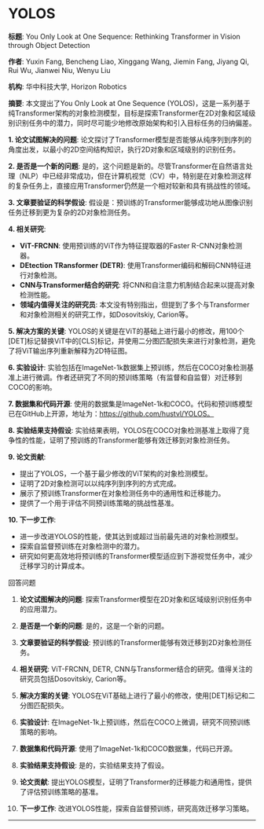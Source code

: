 # YOLOS

**标题**: You Only Look at One Sequence: Rethinking Transformer in Vision through Object Detection

**作者**: Yuxin Fang, Bencheng Liao, Xinggang Wang, Jiemin Fang, Jiyang Qi, Rui Wu, Jianwei Niu, Wenyu Liu

**机构**: 华中科技大学, Horizon Robotics

**摘要**: 本文提出了You Only Look at One Sequence (YOLOS)，这是一系列基于纯Transformer架构的对象检测模型，目标是探索Transformer在2D对象和区域级别识别任务中的潜力，同时尽可能少地修改原始架构和引入目标任务的归纳偏差。

**1. 论文试图解决的问题**:
论文探讨了Transformer模型是否能够从纯序列到序列的角度出发，以最小的2D空间结构知识，执行2D对象和区域级别的识别任务。

**2. 是否是一个新的问题**:
是的，这个问题是新的。尽管Transformer在自然语言处理（NLP）中已经非常成功，但在计算机视觉（CV）中，特别是在对象检测这样的复杂任务上，直接应用Transformer仍然是一个相对较新和具有挑战性的领域。

**3. 文章要验证的科学假设**:
假设是：预训练的Transformer能够成功地从图像识别任务迁移到更为复杂的2D对象检测任务。

**4. 相关研究**:
- **ViT-FRCNN**: 使用预训练的ViT作为特征提取器的Faster R-CNN对象检测器。
- **DEtection TRansformer (DETR)**: 使用Transformer编码和解码CNN特征进行对象检测。
- **CNN与Transformer结合的研究**: 将CNN和自注意力机制结合起来以提高对象检测性能。
- **领域内值得关注的研究员**: 本文没有特别指出，但提到了多个与Transformer和对象检测相关的研究工作，如Dosovitskiy, Carion等。

**5. 解决方案的关键**:
YOLOS的关键是在ViT的基础上进行最小的修改，用100个[DET]标记替换ViT中的[CLS]标记，并使用二分图匹配损失来进行对象检测，避免了将ViT输出序列重新解释为2D特征图。

**6. 实验设计**:
实验包括在ImageNet-1k数据集上预训练，然后在COCO对象检测基准上进行微调。作者还研究了不同的预训练策略（有监督和自监督）对迁移到COCO的影响。

**7. 数据集和代码开源**:
使用的数据集是ImageNet-1k和COCO。代码和预训练模型已在GitHub上开源，地址为：https://github.com/hustvl/YOLOS。

**8. 实验结果支持假设**:
实验结果表明，YOLOS在COCO对象检测基准上取得了竞争性的性能，证明了预训练的Transformer能够有效迁移到对象检测任务。

**9. 论文贡献**:
- 提出了YOLOS，一个基于最少修改的ViT架构的对象检测模型。
- 证明了2D对象检测可以以纯序列到序列的方式完成。
- 展示了预训练Transformer在对象检测任务中的通用性和迁移能力。
- 提供了一个用于评估不同预训练策略的挑战性基准。

**10. 下一步工作**:
- 进一步改进YOLOS的性能，使其达到或超过当前最先进的对象检测模型。
- 探索自监督预训练在对象检测中的潜力。
- 研究如何更高效地将预训练的Transformer模型适应到下游视觉任务中，减少迁移学习的计算成本。

回答问题

1. **论文试图解决的问题**: 探索Transformer模型在2D对象和区域级别识别任务中的应用潜力。

2. **是否是一个新的问题**: 是的，这是一个新的问题。

3. **文章要验证的科学假设**: 预训练的Transformer能够有效迁移到2D对象检测任务。

4. **相关研究**: ViT-FRCNN, DETR, CNN与Transformer结合的研究。值得关注的研究员包括Dosovitskiy, Carion等。

5. **解决方案的关键**: YOLOS在ViT基础上进行了最小的修改，使用[DET]标记和二分图匹配损失。

6. **实验设计**: 在ImageNet-1k上预训练，然后在COCO上微调，研究不同预训练策略的影响。

7. **数据集和代码开源**: 使用了ImageNet-1k和COCO数据集，代码已开源。

8. **实验结果支持假设**: 是的，实验结果支持了假设。

9. **论文贡献**: 提出YOLOS模型，证明了Transformer的迁移能力和通用性，提供了评估预训练策略的基准。

10. **下一步工作**: 改进YOLOS性能，探索自监督预训练，研究高效迁移学习策略。

---
